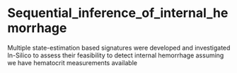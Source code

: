 # Sequential_inference_of_internal_hemorrhage
Multiple state-estimation based signatures were developed and investigated In-Silico to assess their feasibility to detect internal hemorrhage assuming we have hematocrit measurements available

